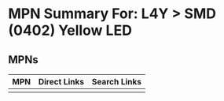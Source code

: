 



# MPN Summary For: L4Y > SMD (0402) Yellow LED

## MPNs
  

|MPN|Direct Links|Search Links|
| :--- | :--- | :--- |
||||
